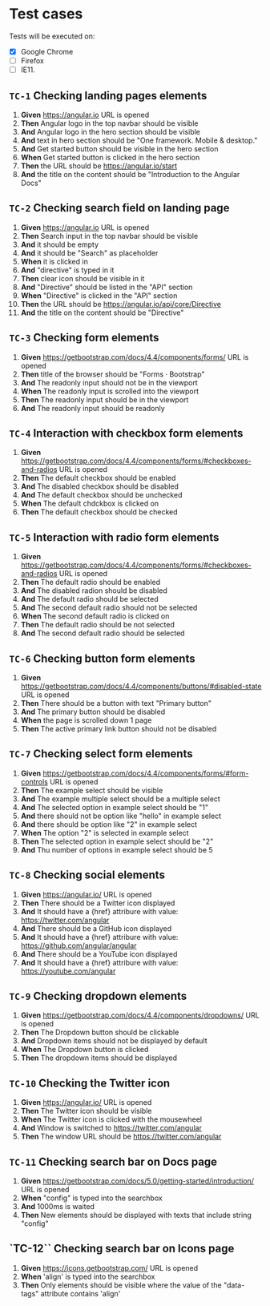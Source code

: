 # Test cases

Tests will be executed on:

-   [x] Google Chrome
-   [ ] Firefox
-   [ ] IE11.

## `TC-1` Checking landing pages elements

1. **Given** https://angular.io URL is opened
1. **Then** Angular logo in the top navbar should be visible
1. **And** Angular logo in the hero section should be visible
1. **And** text in hero section should be "One framework. Mobile & desktop."
1. **And** Get started button should be visible in the hero section
1. **When** Get started button is clicked in the hero section
1. **Then** the URL should be https://angular.io/start
1. **And** the title on the content should be "Introduction to the Angular Docs"

## `TC-2` Checking search field on landing page

1. **Given** https://angular.io URL is opened
1. **Then** Search input in the top navbar should be visible
1. **And** it should be empty
1. **And** it should be "Search" as placeholder
1. **When** it is clicked in
1. **And** "directive" is typed in it
1. **Then** clear icon should be visible in it
1. **And** "Directive" should be listed in the "API" section
1. **When** "Directive" is clicked in the "API" section
1. **Then** the URL should be https://angular.io/api/core/Directive
1. **And** the title on the content should be "Directive"

## `TC-3` Checking form elements

1. **Given** https://getbootstrap.com/docs/4.4/components/forms/ URL is opened
1. **Then** title of the browser should be "Forms · Bootstrap"
1. **And** The readonly input should not be in the viewport
1. **When** The readonly input is scrolled into the viewport
1. **Then** The readonly input should be in the viewport
1. **And** The readonly input should be readonly

## `TC-4` Interaction with checkbox form elements

1. **Given** https://getbootstrap.com/docs/4.4/components/forms/#checkboxes-and-radios URL is opened
1. **Then** The default checkbox should be enabled
1. **And** The disabled checkbox should be disabled
1. **And** The default checkbox should be unchecked
1. **When** The default chdckbox is clicked on
1. **Then** The default checkbox should be checked

## `TC-5` Interaction with radio form elements

1. **Given** https://getbootstrap.com/docs/4.4/components/forms/#checkboxes-and-radios URL is opened
1. **Then** The default radio should be enabled
1. **And** The disabled radion should be disabled
1. **And** The default radio should be selected
1. **And** The second default radio should not be selected
1. **When** The second default radio is clicked on
1. **Then** The default radio should be not selected
1. **And** The second default radio should be selected

## `TC-6` Checking button form elements

1. **Given** https://getbootstrap.com/docs/4.4/components/buttons/#disabled-state URL is opened
1. **Then** There should be a button with text "Primary button"
1. **And** The primary button should be disabled
1. **When** the page is scrolled down 1 page
1. **Then** The active primary link button should not be disabled

## `TC-7` Checking select form elements

1. **Given** https://getbootstrap.com/docs/4.4/components/forms/#form-controls URL is opened
1. **Then** The example select should be visible
1. **And** The example multiple select should be a multiple select
1. **And** The selected option in example select should be "1"
1. **And** there should not be option like "hello" in example select
1. **And** there should be option like "2" in example select
1. **When** The option "2" is selected in example select
1. **Then** The selected option in example select should be "2"
1. **And** Thu number of options in example select should be 5


## `TC-8` Checking social elements

1. **Given** https://angular.io/ URL is opened
1. **Then** There should be a Twitter icon displayed
1. **And**  It should have a {href} attribure with value: https://twitter.com/angular
1. **And** There should be a GitHub icon displayed
1. **And**  It should have a {href} attribure with value: https://github.com/angular/angular
1. **And** There should be a YouTube icon displayed
1. **And**  It should have a {href} attribure with value: https://youtube.com/angular


## `TC-9` Checking dropdown elements

1. **Given** https://getbootstrap.com/docs/4.4/components/dropdowns/ URL is opened
2. **Then** The Dropdown button should be clickable
3. **And** Dropdown items should not be displayed by default
4. **When** The Dropdown button is clicked
5. **Then** The dropdown items should be displayed


## `TC-10` Checking the Twitter icon

1. **Given** https://angular.io/ URL is opened
2. **Then** The Twitter icon should be visible
3. **When** The Twitter icon is clicked with the mousewheel
4. **And** Window is switched to https://twitter.com/angular
5. **Then** The window URL should be https://twitter.com/angular


## `TC-11` Checking search bar on Docs page

1. **Given** https://getbootstrap.com/docs/5.0/getting-started/introduction/ URL is opened
2. **When** "config" is typed into the searchbox
3. **And** 1000ms is waited
4. **Then** New elements should be displayed with texts that include string "config"


## `TC-12`` Checking search bar on Icons page

1. **Given** https://icons.getbootstrap.com/ URL is opened
2. **When** 'align' is typed into the searchbox
3. **Then**  Only elements should be visible where the value of the "data-tags" attribute contains 'align'